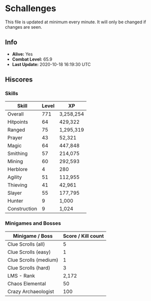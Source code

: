 # Schallenges

This file is updated at minimum every minute. It will only be changed if changes are seen.

## Info

 - **Alive:** Yes
 - **Combat Level:** 65.9
 - **Last Update:** 2020-10-18 16:19:30 UTC

## Hiscores

### Skills

| Skill | Level | XP |
|--|--|--|
| Overall | 771 | 3,258,254 |
| Hitpoints | 64 | 429,322 |
| Ranged | 75 | 1,295,319 |
| Prayer | 43 | 52,321 |
| Magic | 64 | 447,848 |
| Smithing | 57 | 214,075 |
| Mining | 60 | 292,593 |
| Herblore | 4 | 280 |
| Agility | 51 | 112,955 |
| Thieving | 41 | 42,961 |
| Slayer | 55 | 177,795 |
| Hunter | 9 | 1,000 |
| Construction | 9 | 1,024 |

### Minigames and Bosses

| Minigame / Boss | Score / Kill count |
|--|--|
| Clue Scrolls (all) | 5 |
| Clue Scrolls (easy) | 1 |
| Clue Scrolls (medium) | 1 |
| Clue Scrolls (hard) | 3 |
| LMS - Rank | 2,172 |
| Chaos Elemental | 50 |
| Crazy Archaeologist | 100 |
